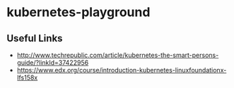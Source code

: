 # kubernetes-playground

## Useful Links
- http://www.techrepublic.com/article/kubernetes-the-smart-persons-guide/?linkId=37422956
- https://www.edx.org/course/introduction-kubernetes-linuxfoundationx-lfs158x
